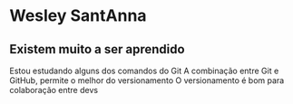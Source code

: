 # Wesley SantAnna
## Existem muito a ser aprendido
Estou estudando alguns dos comandos do Git
A combinação entre Git e GitHub, permite o melhor do versionamento
O versionamento é bom para colaboração entre devs
